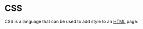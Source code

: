 # CSS















CSS is a language that can be used to add style to an [HTML](/wiki/HTML) page.







